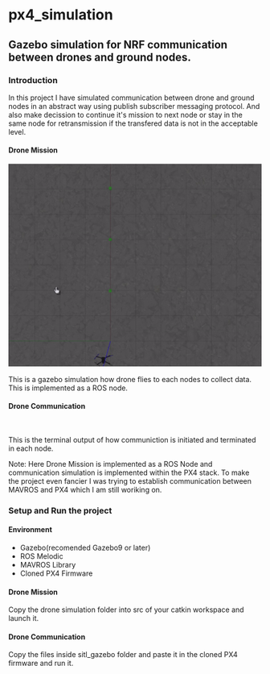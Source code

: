 # px4_simulation
## Gazebo simulation for NRF communication between drones and ground nodes.

### Introduction

In this project I have simulated communication between drone and ground nodes in an abstract way using publish subscriber messaging protocol. And also make decission to continue it's mission to next node or stay in the same node for retransmission if the transfered data is not in the acceptable level.

#### Drone Mission

![](resources/drone_mission.gif)

This is a gazebo simulation how drone flies to each nodes to collect data. This is implemented as a ROS node.

#### Drone Communication

![]()

This is the terminal output of how communiction is initiated and terminated in each node.

Note: Here Drone Mission is implemented as a ROS Node and communication simulation is implemented within the PX4 stack. To make the project even fancier I was trying to establish communication between MAVROS and PX4 which I am still woriking on.

### Setup and Run the project

#### Environment

- Gazebo(recomended Gazebo9 or later)
- ROS Melodic
- MAVROS Library
- Cloned PX4 Firmware

#### Drone Mission

Copy the drone simulation folder into src of your catkin workspace and launch it.

#### Drone Communication

Copy the files inside sitl_gazebo folder and paste it in the cloned PX4 firmware and run it.
